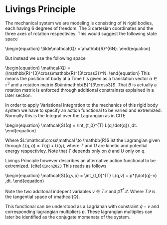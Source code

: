 # Livings Principle 
The mechanical system we are modeling is consisting of $N$ rigid bodies, each having 6 degrees of freedom. The
3 cartesian coordinates and the three axes of rotation respectivley. This would suggest the following state space

\begin{equation}
    \tilde\mathcal{Q} = \mathbb{R}^{6N}.
\end{equation}

But instead we use the following space

\begin{equation}
    \mathcal{Q} = (\mathbb{R}^{3}\cross\mathbb{R}^{3\cross3})^N.
\end{equation}
This means the position of body at a Time $t$ is given as a translation vector $a\in\mathbb{r}^3$ and 
a rotation matrix $b\in\mathbb{B}^{3\cross3}$. That $B$ is actually a rotation matrix is enforced through 
additional constrainsts explained in a later section.

In order to apply Variational Integration to the mechanics of this rigid body system we have to specify an action functional
to be varied and extremized. Normally this is the Integral over the Lagrangian as in CITE

\begin{equation}
    \mathcal{S}(q) = \int_{t_0}^{T} L(q,\dot{q}) \,dt.
\end{equation}

Where $L:\mathcal\cross\mathcal \to \mathbb{R}$ ist the Lagrangian given through $L(q,\dot{q})=T(\dot{q})+U(q)$, where
$T$ and $U$ are kinetic and potential energy respectivley. Note that $T$ depends only on $\dot{q}$ and $U$ only on $q$.

Livings Principle however describes an alternative action functional to be extremized. {cite}`Kinon2023` 
This reads as follows

\begin{equation}
    \mathcal{S}(q,v,p) = \int_{t_0}^{T} L(q,v) + p*(\dot{q}-v) \,dt.
\end{equation}

Note the two additonal indepent variables $v\in T \mathcal{Q}$ and $p T^{*} \mathcal{Q}$. Where $T\mathcal{Q}$
is the tangential space of \mathcal{Q}.

This functional can be understood as a Lagrianan with constraint $\dot{q}-v$ and corresponding lagrangian multipliers $p$. 
These lagrangian multiplies can later be identified as the conjugate momenata of the system.


